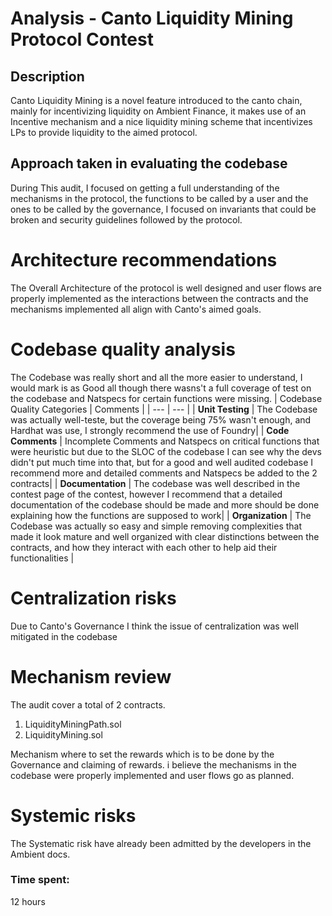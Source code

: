 # Analysis - Canto Liquidity Mining Protocol Contest

## Description
Canto Liquidity Mining is a novel feature introduced to the canto chain, mainly for incentivizing liquidity on Ambient Finance, it makes use of an Incentive mechanism and a nice liquidity mining scheme that incentivizes LPs to provide liquidity to the aimed protocol. 
## Approach taken in evaluating the codebase
During This audit, I focused on getting a full understanding of the mechanisms in the protocol, the functions to be called by a user and the ones to be called by the governance, I focused on invariants that could be broken and security guidelines followed by the protocol.
# Architecture recommendations
The Overall Architecture of the protocol is well designed and user flows are properly implemented as the interactions between the contracts and the mechanisms implemented all align with Canto's aimed goals.
# Codebase quality analysis
The Codebase was really short and all the more easier to understand, I would mark is as Good all though there wasns't a full coverage of test on the codebase and Natspecs for certain functions were missing.
| Codebase Quality Categories  | Comments |
| --- | --- |
| **Unit Testing**  | The Codebase was actually well-teste, but the coverage being 75% wasn't enough, and Hardhat was use, I strongly recommend the use of Foundry|
| **Code Comments**  | Incomplete Comments and Natspecs on critical functions that were heuristic but due to the SLOC of the codebase I can see why the devs didn't put much time into that, but for a good and well audited codebase I recommend more and detailed comments and Natspecs be added to the 2 contracts|
| **Documentation** | The codebase was well described in the contest page of the contest, however I recommend that a detailed documentation of the codebase should be made and more should be done explaining how the functions are supposed to work|
| **Organization** | The Codebase was actually so easy and simple removing complexities that made it look mature and well organized with clear distinctions between the contracts, and how they interact with each other to help aid their functionalities |
# Centralization risks
Due to Canto's Governance I think the issue of centralization was well mitigated in the codebase 
# Mechanism review
The audit cover a total of 2 contracts.
1. LiquidityMiningPath.sol
2. LiquidityMining.sol

Mechanism where to set the rewards which is to be done by the Governance and claiming of rewards. i believe the mechanisms in the codebase were properly implemented and user flows go as planned.
# Systemic risks
The Systematic risk have already been admitted by the developers in the Ambient docs.


### Time spent:
12 hours